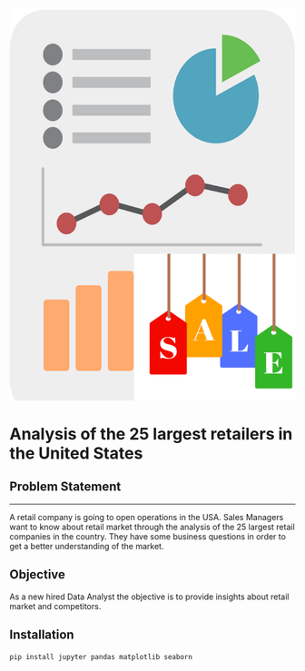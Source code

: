 ![single](/single.png)

# Analysis of the 25 largest retailers in the United States


## Problem Statement
---
A retail company is going to open operations in the USA. Sales Managers want to know about retail market through the analysis of the 25 largest retail companies in the country. They have some business questions in order to get a better understanding of the market.

## Objective
As a new hired Data Analyst the objective is to provide insights about retail market and competitors.

## Installation
```bash
pip install jupyter pandas matplotlib seaborn
```

<!-- ## Business Questions

1. Who is the largest seller?
2. What is the average number of sales produced by the retailers without counting the 3. largest seller?
4. How many sales do most retailers produce?
5. How many stores do most retailers have?
6. Is the number of stores of each retailer related to their sales?
7. What is the range of sales?
8. What is the number of stores from largest 5 companies?
9. What is the category that produces more sales?
10. Which company produces the most sales based on its number of stores?
11. Which companies sell exclusively online?
12. What is the sales average in retail market? -->